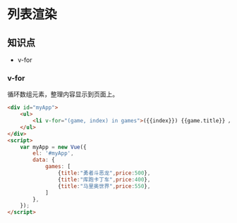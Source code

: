 列表渲染
========

## 知识点

* v-for

### v-for

循环数组元素，整理内容显示到页面上。

~~~html
<div id="myApp">
    <ul>
        <li v-for="(game, index) in games">({{index}}) {{game.title}} / 售价：{{game.price}}元</li>
    </ul>
</div>
<script>
    var myApp = new Vue({
        el: '#myApp', 
        data: {
            games: [
                {title:"勇者斗恶龙",price:500},
                {title:"库跑卡丁车",price:400},
                {title:"马里奥世界",price:550},
            ]
        },
    });
</script>
~~~

